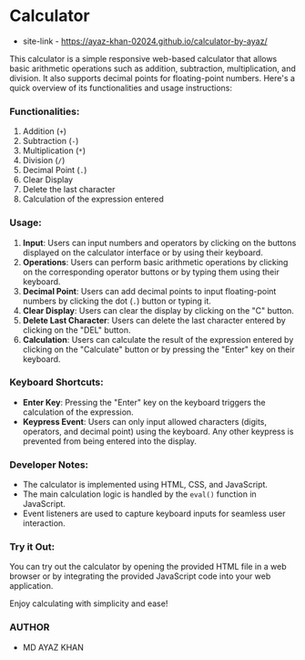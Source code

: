 # Calculator 
- site-link - https://ayaz-khan-02024.github.io/calculator-by-ayaz/
  
This calculator is a simple responsive web-based calculator that allows basic arithmetic operations such as addition, subtraction, multiplication, and division. It also supports decimal points for floating-point numbers. Here's a quick overview of its functionalities and usage instructions:

### Functionalities:
1. Addition (`+`)
2. Subtraction (`-`)
3. Multiplication (`*`)
4. Division (`/`)
5. Decimal Point (`.`)
6. Clear Display
7. Delete the last character
8. Calculation of the expression entered

### Usage:
1. **Input**: Users can input numbers and operators by clicking on the buttons displayed on the calculator interface or by using their keyboard.
2. **Operations**: Users can perform basic arithmetic operations by clicking on the corresponding operator buttons or by typing them using their keyboard.
3. **Decimal Point**: Users can add decimal points to input floating-point numbers by clicking the dot (`.`) button or typing it.
4. **Clear Display**: Users can clear the display by clicking on the "C" button.
5. **Delete Last Character**: Users can delete the last character entered by clicking on the "DEL" button.
6. **Calculation**: Users can calculate the result of the expression entered by clicking on the "Calculate" button or by pressing the "Enter" key on their keyboard.

### Keyboard Shortcuts:
- **Enter Key**: Pressing the "Enter" key on the keyboard triggers the calculation of the expression.
- **Keypress Event**: Users can only input allowed characters (digits, operators, and decimal point) using the keyboard. Any other keypress is prevented from being entered into the display.

### Developer Notes:
- The calculator is implemented using HTML, CSS, and JavaScript.
- The main calculation logic is handled by the `eval()` function in JavaScript.
- Event listeners are used to capture keyboard inputs for seamless user interaction.


### Try it Out:
You can try out the calculator by opening the provided HTML file in a web browser or by integrating the provided JavaScript code into your web application.

Enjoy calculating with simplicity and ease!

### AUTHOR
- MD AYAZ KHAN
